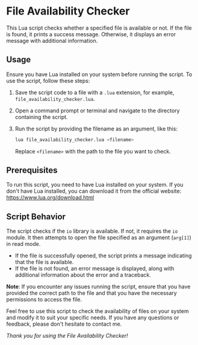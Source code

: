 # File Availability Checker

This Lua script checks whether a specified file is available or not. If the file is found, it prints a success message. Otherwise, it displays an error message with additional information.

## Usage

Ensure you have Lua installed on your system before running the script. To use the script, follow these steps:

1. Save the script code to a file with a `.lua` extension, for example, `file_availability_checker.lua`.

2. Open a command prompt or terminal and navigate to the directory containing the script.

3. Run the script by providing the filename as an argument, like this:

   ```bash
   lua file_availability_checker.lua <filename>
   ```

   Replace `<filename>` with the path to the file you want to check.

## Prerequisites

To run this script, you need to have Lua installed on your system. If you don't have Lua installed, you can download it from the official website: https://www.lua.org/download.html

## Script Behavior

The script checks if the `io` library is available. If not, it requires the `io` module. It then attempts to open the file specified as an argument (`arg[1]`) in read mode.

- If the file is successfully opened, the script prints a message indicating that the file is available.
- If the file is not found, an error message is displayed, along with additional information about the error and a traceback.

**Note**: If you encounter any issues running the script, ensure that you have provided the correct path to the file and that you have the necessary permissions to access the file.

Feel free to use this script to check the availability of files on your system and modify it to suit your specific needs. If you have any questions or feedback, please don't hesitate to contact me.

*Thank you for using the File Availability Checker!*